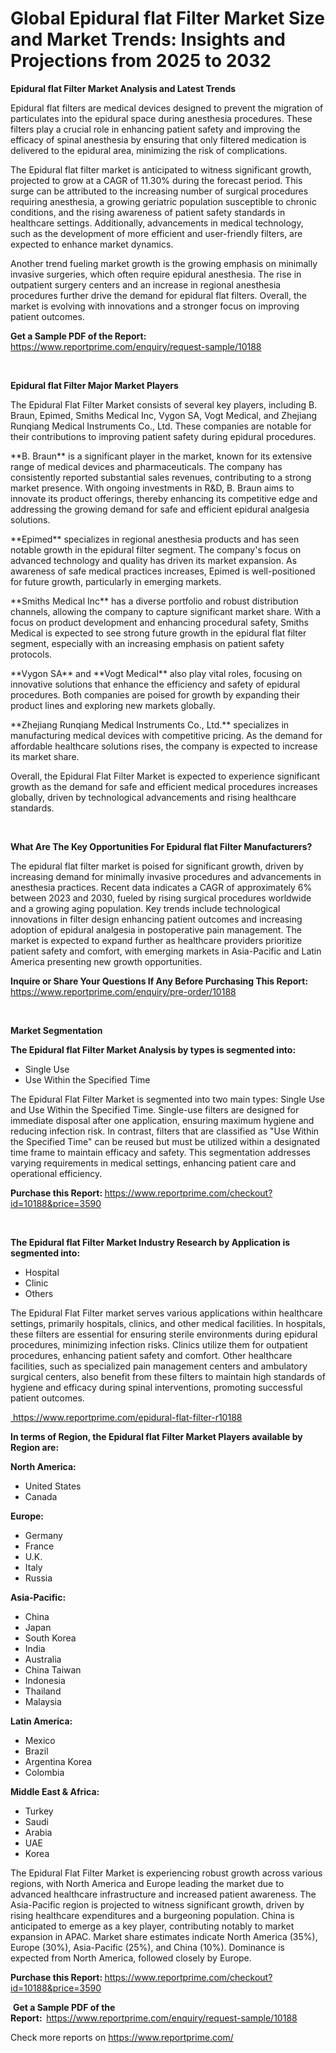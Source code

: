 <p><h1>Global Epidural flat Filter Market Size and Market Trends: Insights and Projections from 2025 to 2032</h1></p><p><strong>Epidural flat Filter Market Analysis and Latest Trends</strong></p>
<p><p>Epidural flat filters are medical devices designed to prevent the migration of particulates into the epidural space during anesthesia procedures. These filters play a crucial role in enhancing patient safety and improving the efficacy of spinal anesthesia by ensuring that only filtered medication is delivered to the epidural area, minimizing the risk of complications.</p><p>The Epidural flat filter market is anticipated to witness significant growth, projected to grow at a CAGR of 11.30% during the forecast period. This surge can be attributed to the increasing number of surgical procedures requiring anesthesia, a growing geriatric population susceptible to chronic conditions, and the rising awareness of patient safety standards in healthcare settings. Additionally, advancements in medical technology, such as the development of more efficient and user-friendly filters, are expected to enhance market dynamics.</p><p>Another trend fueling market growth is the growing emphasis on minimally invasive surgeries, which often require epidural anesthesia. The rise in outpatient surgery centers and an increase in regional anesthesia procedures further drive the demand for epidural flat filters. Overall, the market is evolving with innovations and a stronger focus on improving patient outcomes.</p></p>
<p><strong>Get a Sample PDF of the Report:&nbsp;</strong> <a href="https://www.reportprime.com/enquiry/request-sample/10188?utm_campaign=3226&utm_medium=2&utm_source=Github&utm_content=ia&utm_term=20032025&utm_id=epidural-flat-filter">https://www.reportprime.com/enquiry/request-sample/10188</a></p>
<p>&nbsp;</p>
<p><strong>Epidural flat Filter Major Market Players</strong></p>
<p><p>The Epidural Flat Filter Market consists of several key players, including B. Braun, Epimed, Smiths Medical Inc, Vygon SA, Vogt Medical, and Zhejiang Runqiang Medical Instruments Co., Ltd. These companies are notable for their contributions to improving patient safety during epidural procedures.</p><p>**B. Braun** is a significant player in the market, known for its extensive range of medical devices and pharmaceuticals. The company has consistently reported substantial sales revenues, contributing to a strong market presence. With ongoing investments in R&D, B. Braun aims to innovate its product offerings, thereby enhancing its competitive edge and addressing the growing demand for safe and efficient epidural analgesia solutions.</p><p>**Epimed** specializes in regional anesthesia products and has seen notable growth in the epidural filter segment. The company's focus on advanced technology and quality has driven its market expansion. As awareness of safe medical practices increases, Epimed is well-positioned for future growth, particularly in emerging markets.</p><p>**Smiths Medical Inc** has a diverse portfolio and robust distribution channels, allowing the company to capture significant market share. With a focus on product development and enhancing procedural safety, Smiths Medical is expected to see strong future growth in the epidural flat filter segment, especially with an increasing emphasis on patient safety protocols.</p><p>**Vygon SA** and **Vogt Medical** also play vital roles, focusing on innovative solutions that enhance the efficiency and safety of epidural procedures. Both companies are poised for growth by expanding their product lines and exploring new markets globally.</p><p>**Zhejiang Runqiang Medical Instruments Co., Ltd.** specializes in manufacturing medical devices with competitive pricing. As the demand for affordable healthcare solutions rises, the company is expected to increase its market share.</p><p>Overall, the Epidural Flat Filter Market is expected to experience significant growth as the demand for safe and efficient medical procedures increases globally, driven by technological advancements and rising healthcare standards.</p></p>
<p>&nbsp;</p>
<p><strong>What Are The Key Opportunities For Epidural flat Filter Manufacturers?</strong></p>
<p><p>The epidural flat filter market is poised for significant growth, driven by increasing demand for minimally invasive procedures and advancements in anesthesia practices. Recent data indicates a CAGR of approximately 6% between 2023 and 2030, fueled by rising surgical procedures worldwide and a growing aging population. Key trends include technological innovations in filter design enhancing patient outcomes and increasing adoption of epidural analgesia in postoperative pain management. The market is expected to expand further as healthcare providers prioritize patient safety and comfort, with emerging markets in Asia-Pacific and Latin America presenting new growth opportunities.</p></p>
<p><strong>Inquire or Share Your Questions If Any Before Purchasing This Report:</strong> <a href="https://www.reportprime.com/enquiry/pre-order/10188?utm_campaign=3226&utm_medium=2&utm_source=Github&utm_content=ia&utm_term=20032025&utm_id=epidural-flat-filter">https://www.reportprime.com/enquiry/pre-order/10188</a></p>
<p>&nbsp;</p>
<p><strong>Market Segmentation</strong></p>
<p><strong>The Epidural flat Filter Market Analysis by types is segmented into:</strong></p>
<p><ul><li>Single Use</li><li>Use Within the Specified Time</li></ul></p>
<p><p>The Epidural Flat Filter Market is segmented into two main types: Single Use and Use Within the Specified Time. Single-use filters are designed for immediate disposal after one application, ensuring maximum hygiene and reducing infection risk. In contrast, filters that are classified as "Use Within the Specified Time" can be reused but must be utilized within a designated time frame to maintain efficacy and safety. This segmentation addresses varying requirements in medical settings, enhancing patient care and operational efficiency.</p></p>
<p><strong>Purchase this Report:&nbsp;</strong><a href="https://www.reportprime.com/checkout?id=10188&price=3590&utm_campaign=3226&utm_medium=2&utm_source=Github&utm_content=ia&utm_term=20032025&utm_id=epidural-flat-filter">https://www.reportprime.com/checkout?id=10188&price=3590</a></p>
<p>&nbsp;</p>
<p><strong>The Epidural flat Filter Market Industry Research by Application is segmented into:</strong></p>
<p><ul><li>Hospital</li><li>Clinic</li><li>Others</li></ul></p>
<p><p>The Epidural Flat Filter market serves various applications within healthcare settings, primarily hospitals, clinics, and other medical facilities. In hospitals, these filters are essential for ensuring sterile environments during epidural procedures, minimizing infection risks. Clinics utilize them for outpatient procedures, enhancing patient safety and comfort. Other healthcare facilities, such as specialized pain management centers and ambulatory surgical centers, also benefit from these filters to maintain high standards of hygiene and efficacy during spinal interventions, promoting successful patient outcomes.</p></p>
<p><a href="https://www.reportprime.com/epidural-flat-filter-r10188?utm_campaign=3226&utm_medium=2&utm_source=Github&utm_content=ia&utm_term=20032025&utm_id=epidural-flat-filter">&nbsp;https://www.reportprime.com/epidural-flat-filter-r10188</a></p>
<p><strong>In terms of Region, the Epidural flat Filter Market Players available by Region are:</strong></p>
<p>
    <p> <strong> North America: </strong>
        <ul>
            <li>United States</li>
            <li>Canada</li>
        </ul>
        </p> 
    <p> <strong> Europe: </strong>
        <ul>
            <li>Germany</li>
            <li>France</li>
            <li>U.K.</li>
            <li>Italy</li>
            <li>Russia</li>
        </ul>
        </p> 
    <p> <strong> Asia-Pacific: </strong>
        <ul>
            <li>China</li>
            <li>Japan</li>
            <li>South Korea</li>
            <li>India</li>
            <li>Australia</li>
            <li>China Taiwan</li>
            <li>Indonesia</li>
            <li>Thailand</li>
            <li>Malaysia</li>
        </ul>
        </p> 
    <p> <strong> Latin America: </strong>
        <ul>
            <li>Mexico</li>
            <li>Brazil</li>
            <li>Argentina Korea</li>
            <li>Colombia</li>
        </ul>
        </p> 
    <p> <strong> Middle East & Africa: </strong>
        <ul>
            <li>Turkey</li>
            <li>Saudi</li>
            <li>Arabia</li>
            <li>UAE</li>
            <li>Korea</li>
        </ul>
    </p>
    </p>
<p><p>The Epidural Flat Filter Market is experiencing robust growth across various regions, with North America and Europe leading the market due to advanced healthcare infrastructure and increased patient awareness. The Asia-Pacific region is projected to witness significant growth, driven by rising healthcare expenditures and a burgeoning population. China is anticipated to emerge as a key player, contributing notably to market expansion in APAC. Market share estimates indicate North America (35%), Europe (30%), Asia-Pacific (25%), and China (10%). Dominance is expected from North America, followed closely by Europe.</p></p>
<p><strong>Purchase this Report: </strong><a href="https://www.reportprime.com/checkout?id=10188&price=3590&utm_campaign=3226&utm_medium=2&utm_source=Github&utm_content=ia&utm_term=20032025&utm_id=epidural-flat-filter">https://www.reportprime.com/checkout?id=10188&price=3590</a></p>
<p>&nbsp;<strong>Get a Sample PDF of the Report:&nbsp;&nbsp;</strong><a href="https://www.reportprime.com/enquiry/request-sample/10188?utm_campaign=3226&utm_medium=2&utm_source=Github&utm_content=ia&utm_term=20032025&utm_id=epidural-flat-filter">https://www.reportprime.com/enquiry/request-sample/10188</a></p>
<p><strong></strong></p>
<p>Check more reports on <a href="https://www.reportprime.com/?utm_campaign=3226&utm_medium=2&utm_source=Github&utm_content=ia&utm_term=20032025&utm_id=epidural-flat-filter">https://www.reportprime.com/</a></p>